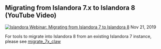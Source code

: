 ## Migrating from Islandora 7.x to Islandora 8 (YouTube Video)

[![Islandora Webinar: Migrating from Islandora 7 to Islandora 8](https://img.youtube.com/vi/n0kLOB8ZdbM/0.jpg)](https://www.youtube.com/watch?v=n0kLOB8ZdbM)
Nov 21, 2019

For tools to migrate into Islandora 8 from an existing Islandora 7 instance, please see [migrate_7x_claw](https://github.com/Islandora-devops/migrate_7x_claw)
